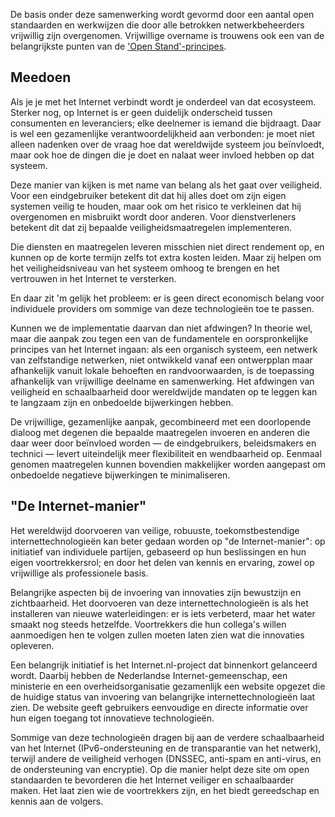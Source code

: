 
De basis onder deze samenwerking wordt gevormd door een aantal open
standaarden en werkwijzen die door alle betrokken netwerkbeheerders vrijwillig
zijn overgenomen. Vrijwillige overname is trouwens ook een van de
belangrijkste punten van de
[&#39;Open Stand&#39;-principes](https://open-stand.org/infographic-the-5-core-principles-of-openstand/).

## Meedoen

Als je je met het Internet verbindt wordt je onderdeel van dat ecosysteem.
Sterker nog, op Internet is er geen duidelijk onderscheid tussen consumenten
en leveranciers; elke deelnemer is iemand die bijdraagt. Daar is wel een
gezamenlijke verantwoordelijkheid aan verbonden: je moet niet alleen nadenken
over de vraag hoe dat wereldwijde systeem jou beïnvloedt, maar ook hoe de
dingen die je doet en nalaat weer invloed hebben op dat systeem.

Deze manier van kijken is met name van belang als het gaat over veiligheid.
Voor een eindgebruiker betekent dit dat hij alles doet om zijn eigen systemen
veilig te houden, maar ook om het risico te verkleinen dat hij overgenomen en
misbruikt wordt door anderen. Voor dienstverleners betekent dit dat zij
bepaalde veiligheidsmaatregelen implementeren.

Die diensten en maatregelen leveren misschien niet direct rendement op, en
kunnen op de korte termijn zelfs tot extra kosten leiden. Maar zij helpen om
het veiligheidsniveau van het systeem omhoog te brengen en het vertrouwen in
het Internet te versterken.

En daar zit &#39;m gelijk het probleem: er is geen direct economisch belang
voor individuele providers om sommige van deze technologieën toe te passen.

Kunnen we de implementatie daarvan dan niet afdwingen? In theorie wel, maar
die aanpak zou tegen een van de fundamentele en oorspronkelijke principes van
het Internet ingaan: als een organisch systeem, een netwerk van zelfstandige
netwerken, niet ontwikkeld vanaf een ontwerpplan maar afhankelijk vanuit
lokale behoeften en randvoorwaarden, is de toepassing afhankelijk van
vrijwillige deelname en samenwerking. Het afdwingen van veiligheid en
schaalbaarheid door wereldwijde mandaten op te leggen kan te langzaam zijn en
onbedoelde bijwerkingen hebben.

De vrijwillige, gezamenlijke aanpak, gecombineerd met een doorlopende dialoog
met degenen die bepaalde maatregelen invoeren en anderen die daar weer door
beïnvloed worden &mdash; de eindgebruikers, beleidsmakers en technici &mdash;
levert uiteindelijk meer flexibiliteit en wendbaarheid op. Eenmaal genomen
maatregelen kunnen bovendien makkelijker worden aangepast om onbedoelde
negatieve bijwerkingen te minimaliseren.

## &quot;De Internet-manier&quot;

Het wereldwijd doorvoeren van veilige, robuuste, toekomstbestendige
internettechnologieën kan beter gedaan worden op &quot;de
Internet-manier&quot;: op initiatief van individuele partijen, gebaseerd op
hun beslissingen en hun eigen voortrekkersrol; en door het delen van kennis en
ervaring, zowel op vrijwillige als professionele basis.

Belangrijke aspecten bij de invoering van innovaties zijn bewustzijn en
zichtbaarheid. Het doorvoeren van deze internettechnologieën is als het
installeren van nieuwe waterleidingen: er is iets verbeterd, maar het water
smaakt nog steeds hetzelfde. Voortrekkers die hun collega&#39;s willen
aanmoedigen hen te volgen zullen moeten laten zien wat die innovaties
opleveren.

Een belangrijk initiatief is het Internet.nl-project dat binnenkort gelanceerd
wordt. Daarbij hebben de Nederlandse Internet-gemeenschap, een ministerie en
een overheidsorganisatie gezamenlijk een website opgezet die de huidige status
van invoering van belangrijke internettechnologieën laat zien. De website
geeft gebruikers eenvoudige en directe informatie over hun eigen toegang tot
innovatieve technologieën.

Sommige van deze technologieën dragen bij aan de verdere schaalbaarheid van
het Internet (IPv6-ondersteuning en de transparantie van het netwerk), terwijl
andere de veiligheid verhogen (DNSSEC, anti-spam en anti-virus, en de
ondersteuning van encryptie). Op die manier helpt deze site om open
standaarden te bevorderen die het Internet veiliger en schaalbaarder maken.
Het laat zien wie de voortrekkers zijn, en het biedt gereedschap en kennis aan
de volgers.
